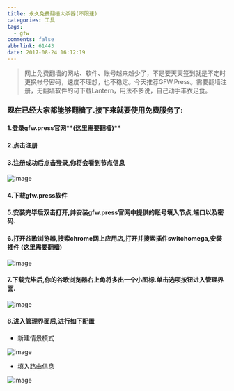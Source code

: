 ```yaml
---
title: 永久免费翻樯大杀器(不限速)
categories: 工具
tags:
  - gfw
comments: false
abbrlink: 61443
date: 2017-08-24 16:12:19
---
```


> 网上免费翻墙的网站、软件、账号越来越少了，不是要天天签到就是不定时更换帐号密码，速度不理想，也不稳定。今天推荐GFW.Press。需要翻墙注册，无翻墙软件的可下载Lantern，用法不多说，自己动手丰衣足食。


### 现在已经大家都能够翻樯了.接下来就要使用免费服务了:

#### 1.登录gfw.press官网**(这里需要翻樯)**

#### 2.点击注册

#### 3.注册成功后点击登录,你将会看到节点信息

![image](http://dn-cnode.qbox.me/FjRR4JHK1lc6SzxNtnAc8HmumyOH)

#### 4.下载gfw.press软件

#### 5.安装完毕后双击打开,并安装gfw.press官网中提供的账号填入节点,端口以及密码.

#### 6.打开谷歌浏览器,搜索chrome网上应用店,打开并搜索插件switchomega,安装插件   (这里需要翻樯)

![image](http://dn-cnode.qbox.me/FjJmrA7AVIocymjZN_-SN2RgrPih)

#### 7.下载完毕后,你的谷歌浏览器右上角将多出一个小图标.单击选项按钮进入管理界面.
![image](http://n//dn-cnode.qbox.me/FvkjspPx9UswCmRl07ZUkxnqSJ8q)

#### 8.进入管理界面后,进行如下配置

- 新建情景模式

![image](http://dn-cnode.qbox.me/FkRw9vxJhAECricmXA4xbjG318x6)

- 填入路由信息

![image](http://dn-cnode.qbox.me/FqqxP52d_OWXfxc2BZMuHViObcsm)
